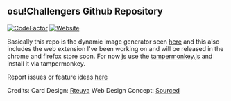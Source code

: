 ## osu!Challengers Github Repository
[![CodeFactor](https://www.codefactor.io/repository/github/paraliyzedevo/osu-Challengers-Extension/badge)](https://www.codefactor.io/repository/github/paraliyzedevo/osu-Challengers-Extension)
[![Website](https://img.shields.io/badge/-Website-6a0dad?style=flat&logo=osu&logoColor=FFFFFF&labelColor=ff1493&color=6a0dad)](https://api.paraliyzed.net/)

Basically this repo is the dynamic image generator seen [here](api.paraliyzed.net) and this also includes the web extension I've been working on and will be released in the chrome and firefox store soon. For now js use the [tampermonkey.js](https://github.com/ParaliyzedEvo/osu-Challengers-Extension/blob/main/tampermonkey.js) and install it via tampermonkey.

Report issues or feature ideas [here](https://github.com/ParaliyzedEvo/osu-Challengers-Extension/issues)

Credits: 
Card Design: [Rteuya](https://www.youtube.com/@eightysixgraphics)
Web Design Concept: [Sourced](https://ko-fi.com/masonlorrain/posts)
